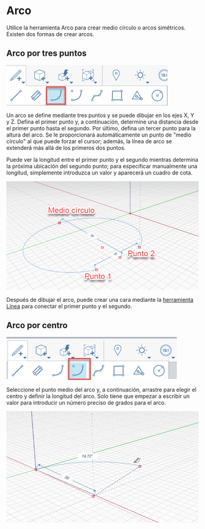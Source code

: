 # Arco

Utilice la herramienta Arco para crear medio círculo o arcos simétricos. Existen dos formas de crear arcos.

## Arco por tres puntos

![](../.gitbook/assets/arc_three_pts.png)

Un arco se define mediante tres puntos y se puede dibujar en los ejes X, Y y Z. Defina el primer punto y, a continuación, determine una distancia desde el primer punto hasta el segundo. Por último, defina un tercer punto para la altura del arco. Se le proporcionará automáticamente un punto de "medio círculo" al que puede forzar el cursor; además, la línea de arco se extenderá más allá de los primeros dos puntos.

Puede ver la longitud entre el primer punto y el segundo mientras determina la próxima ubicación del segundo punto; para especificar manualmente una longitud, simplemente introduzca un valor y aparecerá un cuadro de cota.

![](../.gitbook/assets/arc-by-three-pts.png)

Después de dibujar el arco, puede crear una cara mediante la [herramienta Línea](line-tool.md) para conectar el primer punto y el segundo.

## Arco por centro

![](../.gitbook/assets/arc-by-center%20%281%29.png)

Seleccione el punto medio del arco y, a continuación, arrastre para elegir el centro y definir la longitud del arco. Solo tiene que empezar a escribir un valor para introducir un número preciso de grados para el arco.

![](../.gitbook/assets/arc_circle_demo.gif)

